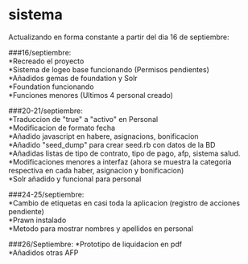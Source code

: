 # sistema
Actualizando en forma constante a partir del dia 16 de septiembre:

###16/septiembre:  
	*Recreado el proyecto  
	*Sistema de logeo base funcionando (Permisos pendientes)  
	*Añadidos gemas de foundation y Solr  
	*Foundation funcionando  
	*Funciones menores (Ultimos 4 personal creado)  

###20-21/septiembre:  
	*Traduccion de "true" a "activo" en Personal  
	*Modificacion de formato fecha  
	*Añadido javascript en habere, asignacions, bonificacion  
	*Añadido "seed_dump" para crear seed.rb con datos de la BD  
	*Añadidas listas de tipo de contrato, tipo de pago, afp, sistema salud.  
	*Modificaciones menores a interfaz (ahora se muestra la categoria respectiva en 
	cada haber, asignacion y bonificacion)  
	*Solr añadido y funcional para personal  

###24-25/septiembre:  
	*Cambio de etiquetas en casi toda la aplicacion (registro de acciones pendiente)  
	*Prawn instalado  
	*Metodo para mostrar nombres y apellidos en personal  

###26/Septiembre:
	*Prototipo de liquidacion en pdf  
	*Añadidos otras AFP  

	

